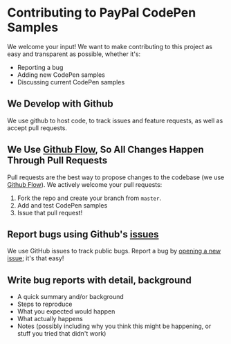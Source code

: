 # Contributing to PayPal CodePen Samples
We welcome your input! We want to make contributing to this project as easy and transparent as possible, whether it's:

- Reporting a bug
- Adding new CodePen samples
- Discussing current CodePen samples

## We Develop with Github
We use github to host code, to track issues and feature requests, as well as accept pull requests.

## We Use [Github Flow](https://guides.github.com/introduction/flow/index.html), So All Changes Happen Through Pull Requests
Pull requests are the best way to propose changes to the codebase (we use [Github Flow](https://guides.github.com/introduction/flow/index.html)). We actively welcome your pull requests:

1. Fork the repo and create your branch from `master`.
2. Add and test CodePen samples
3. Issue that pull request!

## Report bugs using Github's [issues](https://github.com/briandk/transcriptase-atom/issues)
We use GitHub issues to track public bugs. Report a bug by [opening a new issue](); it's that easy!

## Write bug reports with detail, background

- A quick summary and/or background
- Steps to reproduce
- What you expected would happen
- What actually happens
- Notes (possibly including why you think this might be happening, or stuff you tried that didn't work)


